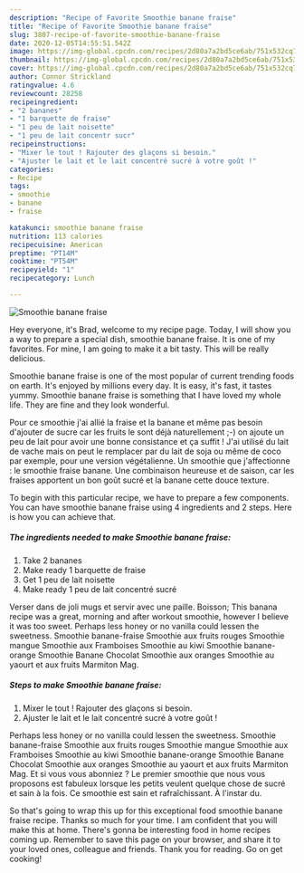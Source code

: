 ```yaml
---
description: "Recipe of Favorite Smoothie banane fraise"
title: "Recipe of Favorite Smoothie banane fraise"
slug: 3807-recipe-of-favorite-smoothie-banane-fraise
date: 2020-12-05T14:55:51.542Z
image: https://img-global.cpcdn.com/recipes/2d80a7a2bd5ce6ab/751x532cq70/smoothie-banane-fraise-photo-principale-de-la-recette.jpg
thumbnail: https://img-global.cpcdn.com/recipes/2d80a7a2bd5ce6ab/751x532cq70/smoothie-banane-fraise-photo-principale-de-la-recette.jpg
cover: https://img-global.cpcdn.com/recipes/2d80a7a2bd5ce6ab/751x532cq70/smoothie-banane-fraise-photo-principale-de-la-recette.jpg
author: Connor Strickland
ratingvalue: 4.6
reviewcount: 28258
recipeingredient:
- "2 bananes"
- "1 barquette de fraise"
- "1 peu de lait noisette"
- "1 peu de lait concentr sucr"
recipeinstructions:
- "Mixer le tout ! Rajouter des glaçons si besoin."
- "Ajuster le lait et le lait concentré sucré à votre goût !"
categories:
- Recipe
tags:
- smoothie
- banane
- fraise

katakunci: smoothie banane fraise 
nutrition: 113 calories
recipecuisine: American
preptime: "PT14M"
cooktime: "PT54M"
recipeyield: "1"
recipecategory: Lunch

---
```



![Smoothie banane fraise](https://img-global.cpcdn.com/recipes/2d80a7a2bd5ce6ab/751x532cq70/smoothie-banane-fraise-photo-principale-de-la-recette.jpg)

Hey everyone, it's Brad, welcome to my recipe page. Today, I will show you a way to prepare a special dish, smoothie banane fraise. It is one of my favorites. For mine, I am going to make it a bit tasty. This will be really delicious.

Smoothie banane fraise is one of the most popular of current trending foods on earth. It's enjoyed by millions every day. It is easy, it's fast, it tastes yummy. Smoothie banane fraise is something that I have loved my whole life. They are fine and they look wonderful.

Pour ce smoothie j&#39;ai allié la fraise et la banane et même pas besoin d&#39;ajouter de sucre car les fruits le sont déjà naturellement ;-) on ajoute un peu de lait pour avoir une bonne consistance et ça suffit ! J&#39;ai utilisé du lait de vache mais on peut le remplacer par du lait de soja ou même de coco par exemple, pour une version végétalienne. Un smoothie que j&#39;affectionne : le smoothie fraise banane. Une combinaison heureuse et de saison, car les fraises apportent un bon goût sucré et la banane cette douce texture.


To begin with this particular recipe, we have to prepare a few components. You can have smoothie banane fraise using 4 ingredients and 2 steps. Here is how you can achieve that.

<!--inarticleads1-->

##### The ingredients needed to make Smoothie banane fraise:

1. Take 2 bananes
1. Make ready 1 barquette de fraise
1. Get 1 peu de lait noisette
1. Make ready 1 peu de lait concentré sucré


Verser dans de joli mugs et servir avec une paille. Boisson; This banana recipe was a great, morning and after workout smoothie, however I believe it was too sweet. Perhaps less honey or no vanilla could lessen the sweetness. Smoothie banane-fraise Smoothie aux fruits rouges Smoothie mangue Smoothie aux Framboises Smoothie au kiwi Smoothie banane-orange Smoothie Banane Chocolat Smoothie aux oranges Smoothie au yaourt et aux fruits Marmiton Mag. 

<!--inarticleads2-->

##### Steps to make Smoothie banane fraise:

1. Mixer le tout ! Rajouter des glaçons si besoin.
1. Ajuster le lait et le lait concentré sucré à votre goût !


Perhaps less honey or no vanilla could lessen the sweetness. Smoothie banane-fraise Smoothie aux fruits rouges Smoothie mangue Smoothie aux Framboises Smoothie au kiwi Smoothie banane-orange Smoothie Banane Chocolat Smoothie aux oranges Smoothie au yaourt et aux fruits Marmiton Mag. Et si vous vous abonniez ? Le premier smoothie que nous vous proposons est fabuleux lorsque les petits veulent quelque chose de sucré et sain à la fois. Ce smoothie est sain et rafraîchissant. À l&#39;instar du. 

So that's going to wrap this up for this exceptional food smoothie banane fraise recipe. Thanks so much for your time. I am confident that you will make this at home. There's gonna be interesting food in home recipes coming up. Remember to save this page on your browser, and share it to your loved ones, colleague and friends. Thank you for reading. Go on get cooking!
